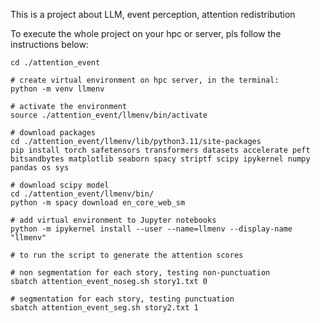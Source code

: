 This is a project about LLM, event perception, attention redistribution

To execute the whole project on your hpc or server, pls follow the instructions below:

```
cd ./attention_event

# create virtual environment on hpc server, in the terminal:
python -m venv llmenv

# activate the environment
source ./attention_event/llmenv/bin/activate

# download packages
cd ./attention_event/llmenv/lib/python3.11/site-packages
pip install torch safetensors transformers datasets accelerate peft bitsandbytes matplotlib seaborn spacy striptf scipy ipykernel numpy pandas os sys

# download scipy model
cd ./attention_event/llmenv/bin/
python -m spacy download en_core_web_sm
  
# add virtual environment to Jupyter notebooks
python -m ipykernel install --user --name=llmenv --display-name "llmenv"

# to run the script to generate the attention scores

# non segmentation for each story, testing non-punctuation
sbatch attention_event_noseg.sh story1.txt 0

# segmentation for each story, testing punctuation
sbatch attention_event_seg.sh story2.txt 1 
```
